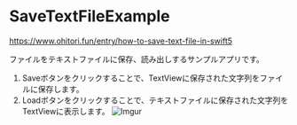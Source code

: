 # SaveTextFileExample
https://www.ohitori.fun/entry/how-to-save-text-file-in-swift5

ファイルをテキストファイルに保存、読み出しするサンプルアプリです。

1. Saveボタンをクリックすることで、TextViewに保存された文字列をファイルに保存します。
1. Loadボタンをクリックすることで、テキストファイルに保存された文字列をTextViewに表示します。
![Imgur](https://i.imgur.com/d0YUz5m.png)
